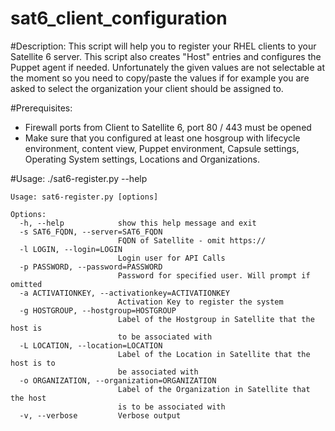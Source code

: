 # sat6_client_configuration

#Description:
This script will help you to register your RHEL clients to your Satellite 6 server. This script also creates "Host" entries and configures the Puppet agent if needed. Unfortunately the given values are not selectable at the moment so you need to copy/paste the values if for example you are asked to select the organization your client should be assigned to.

#Prerequisites:
- Firewall ports from Client to Satellite 6, port 80 / 443 must be opened
- Make sure that you configured at least one hosgroup with lifecycle environment, content view, Puppet environment, Capsule settings, Operating System settings, Locations and Organizations.

#Usage:
./sat6-register.py --help
```
Usage: sat6-register.py [options]

Options:
  -h, --help            show this help message and exit
  -s SAT6_FQDN, --server=SAT6_FQDN
                        FQDN of Satellite - omit https://
  -l LOGIN, --login=LOGIN
                        Login user for API Calls
  -p PASSWORD, --password=PASSWORD
                        Password for specified user. Will prompt if omitted
  -a ACTIVATIONKEY, --activationkey=ACTIVATIONKEY
                        Activation Key to register the system
  -g HOSTGROUP, --hostgroup=HOSTGROUP
                        Label of the Hostgroup in Satellite that the host is
                        to be associated with
  -L LOCATION, --location=LOCATION
                        Label of the Location in Satellite that the host is to
                        be associated with
  -o ORGANIZATION, --organization=ORGANIZATION
                        Label of the Organization in Satellite that the host
                        is to be associated with
  -v, --verbose         Verbose output
```

